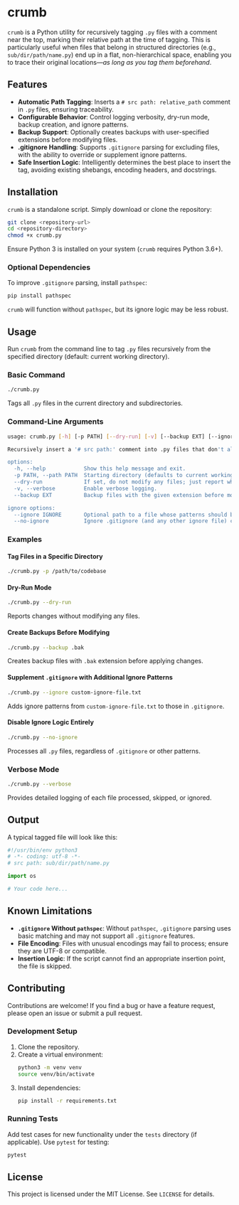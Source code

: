 # crumb

`crumb` is a Python utility for recursively tagging `.py` files with a comment near the top, marking their relative path at the time of tagging. This is particularly useful when files that belong in structured directories (e.g., `sub/dir/path/name.py`) end up in a flat, non-hierarchical space, enabling you to trace their original locations—*as long as you tag them beforehand*.

## Features

- **Automatic Path Tagging**: Inserts a `# src path: relative_path` comment in `.py` files, ensuring traceability.
- **Configurable Behavior**: Control logging verbosity, dry-run mode, backup creation, and ignore patterns.
- **Backup Support**: Optionally creates backups with user-specified extensions before modifying files.
- **.gitignore Handling**: Supports `.gitignore` parsing for excluding files, with the ability to override or supplement ignore patterns.
- **Safe Insertion Logic**: Intelligently determines the best place to insert the tag, avoiding existing shebangs, encoding headers, and docstrings.

## Installation

`crumb` is a standalone script. Simply download or clone the repository:

```bash
git clone <repository-url>
cd <repository-directory>
chmod +x crumb.py
```

Ensure Python 3 is installed on your system (`crumb` requires Python 3.6+).

### Optional Dependencies

To improve `.gitignore` parsing, install `pathspec`:

```bash
pip install pathspec
```

`crumb` will function without `pathspec`, but its ignore logic may be less robust.

## Usage

Run `crumb` from the command line to tag `.py` files recursively from the specified directory (default: current working directory).

### Basic Command

```bash
./crumb.py
```

Tags all `.py` files in the current directory and subdirectories.

### Command-Line Arguments

```bash
usage: crumb.py [-h] [-p PATH] [--dry-run] [-v] [--backup EXT] [--ignore IGNORE | --no-ignore]

Recursively insert a '# src path:' comment into .py files that don't already have it.

options:
  -h, --help            Show this help message and exit.
  -p PATH, --path PATH  Starting directory (defaults to current working directory).
  --dry-run             If set, do not modify any files; just report what would be done.
  -v, --verbose         Enable verbose logging.
  --backup EXT          Backup files with the given extension before modifying (e.g., '.bak' or '.orig').

ignore options:
  --ignore IGNORE       Optional path to a file whose patterns should be ignored in addition to .gitignore.
  --no-ignore           Ignore .gitignore (and any other ignore file) completely.
```

### Examples

#### Tag Files in a Specific Directory
```bash
./crumb.py -p /path/to/codebase
```

#### Dry-Run Mode
```bash
./crumb.py --dry-run
```
Reports changes without modifying any files.

#### Create Backups Before Modifying
```bash
./crumb.py --backup .bak
```
Creates backup files with `.bak` extension before applying changes.

#### Supplement `.gitignore` with Additional Ignore Patterns
```bash
./crumb.py --ignore custom-ignore-file.txt
```
Adds ignore patterns from `custom-ignore-file.txt` to those in `.gitignore`.

#### Disable Ignore Logic Entirely
```bash
./crumb.py --no-ignore
```
Processes all `.py` files, regardless of `.gitignore` or other patterns.

### Verbose Mode
```bash
./crumb.py --verbose
```
Provides detailed logging of each file processed, skipped, or ignored.

## Output

A typical tagged file will look like this:

```python
#!/usr/bin/env python3
# -*- coding: utf-8 -*-
# src path: sub/dir/path/name.py

import os

# Your code here...
```

## Known Limitations

- **`.gitignore` Without `pathspec`**: Without `pathspec`, `.gitignore` parsing uses basic matching and may not support all `.gitignore` features.
- **File Encoding**: Files with unusual encodings may fail to process; ensure they are UTF-8 or compatible.
- **Insertion Logic**: If the script cannot find an appropriate insertion point, the file is skipped.

## Contributing

Contributions are welcome! If you find a bug or have a feature request, please open an issue or submit a pull request.

### Development Setup

1. Clone the repository.
2. Create a virtual environment:
   ```bash
   python3 -m venv venv
   source venv/bin/activate
   ```
3. Install dependencies:
   ```bash
   pip install -r requirements.txt
   ```

### Running Tests

Add test cases for new functionality under the `tests` directory (if applicable). Use `pytest` for testing:

```bash
pytest
```

## License

This project is licensed under the MIT License. See `LICENSE` for details.

